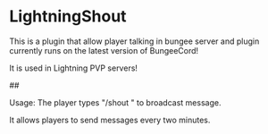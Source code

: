 # LightningShout
</p>This is a plugin that allow player talking in bungee server and plugin currently runs on the latest version of BungeeCord!</p>
It is used in Lightning PVP servers!</p>
##</p>Usage: The player types "/shout <Message>" to broadcast message.</p>       
</p>       It allows players to send messages every two minutes.</p>
